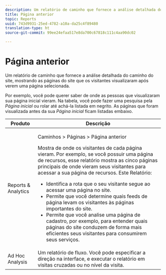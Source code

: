 ```yaml
---
description: Um relatório de caminho que fornece a análise detalhada do caminho do site, mostrando as páginas do site que os visitantes visualizaram após verem uma página selecionada.
title: Página anterior
topic: Reports
uuid: 743d9931-25ed-4782-a10a-da25c4f89480
translation-type: ht
source-git-commit: 99ee24efaa517e8da700c67818c111c4aa90dc02

---
```



# Página anterior

Um relatório de caminho que fornece a análise detalhada do caminho do site, mostrando as páginas do site que os visitantes visualizaram após verem uma página selecionada.

Por exemplo, você pode querer saber de onde as pessoas que visualizaram sua página inicial vieram. Na tabela, você pode fazer uma pesquisa pela *Página inicial* ou rolar até achá-la listada em negrito. As páginas que foram visualizada antes da sua *Página inicial* ficam listadas embaixo.

<table id="table_25A2182ACEC94E2190F21B82249577E8"> 
 <thead> 
  <tr> 
   <th colname="col1" class="entry"> Produto </th> 
   <th colname="col2" class="entry"> Descrição </th> 
  </tr> 
 </thead>
 <tbody> 
  <tr> 
   <td colname="col1"> Reports &amp; Analytics </td> 
   <td colname="col2"> <p> <span class="uicontrol"> Caminhos</span> &gt; <span class="uicontrol">Páginas</span> &gt; <span class="uicontrol">Página anterior</span> </p> <p>Mostra de onde os visitantes de cada página vieram. Por exemplo, se você possuir uma página de recursos, esse relatório mostra as cinco páginas principais de onde vieram seus visitantes para acessar a sua página de recursos. Este Relatório: </p> 
    <ul id="ul_940C3FBD466A49CFB0AC56C170997031"> 
     <li id="li_3C27174CC49D4BF7A76227BE1CD44CCC">Identifica a rota que o seu visitante segue ao acessar uma página no site. </li> 
     <li id="li_C2C472CC765C48F8AD97CAE588D8F009">Permite que você determine quais feeds de página levam os visitantes às páginas importantes do site. </li> 
     <li id="li_9BB7E05FF12A4E43A26ABC379DF5061C">Permite que você analise uma página de cadastro, por exemplo, para entender quais páginas do site conduzem de forma mais eficientes seus visitantes para consumirem seus serviços. </li> 
    </ul> </td> 
  </tr> 
  <tr> 
   <td colname="col1"> Ad Hoc Analysis </td> 
   <td colname="col2"> Um relatório de fluxo. Você pode especificar a direção na interface, e executar o relatório em visitas cruzadas ou no nível da visita. </td> 
  </tr> 
 </tbody> 
</table>

